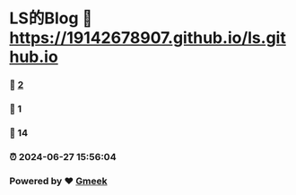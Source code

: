 # LS的Blog :link: https://19142678907.github.io/ls.github.io 
### :page_facing_up: [2](https://19142678907.github.io/ls.github.io/tag.html) 
### :speech_balloon: 1 
### :hibiscus: 14 
### :alarm_clock: 2024-06-27 15:56:04 
### Powered by :heart: [Gmeek](https://github.com/Meekdai/Gmeek)
